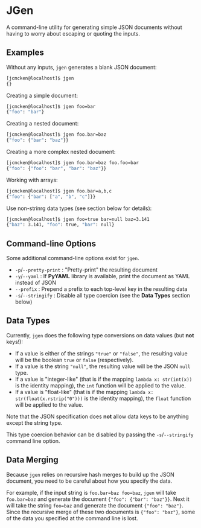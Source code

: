# JGen

A command-line utility for generating simple JSON documents without having to worry about escaping or quoting
the inputs.

## Examples

Without any inputs, ``jgen`` generates a blank JSON document:

```bash
[jcmcken@localhost]$ jgen
{}
```

Creating a simple document:

```bash
[jcmcken@localhost]$ jgen foo=bar
{"foo": "bar"}
```

Creating a nested document:

```bash
[jcmcken@localhost]$ jgen foo.bar=baz
{"foo": {"bar": "baz"}}
```

Creating a more complex nested document:

```bash
[jcmcken@localhost]$ jgen foo.bar=baz foo.foo=bar
{"foo": {"foo": "bar", "bar": "baz"}}
```

Working with arrays:

```bash
[jcmcken@localhost]$ jgen foo.bar=a,b,c
{"foo": {"bar": ["a", "b", "c"]}}
```

Use non-strinrg data types (see section below for details):

```bash
[jcmcken@localhost]$ jgen foo=true bar=null baz=3.141
{"baz": 3.141, "foo": true, "bar": null}
```

## Command-line Options

Some additional command-line options exist for ``jgen``.

* ``-p``/``--pretty-print`` : "Pretty-print" the resulting document
* ``-y``/``--yaml`` : If **PyYAML** library is available, print the document as YAML instead of JSON
* ``--prefix`` : Prepend a prefix to each top-level key in the resulting data
* ``-s``/``--stringify`` : Disable all type coercion (see the **Data Types** section below)

## Data Types

Currently, ``jgen`` does the following type conversions on data values (but **not** keys!):

* If a value is either of the strings ``"true"`` or ``"false"``, the resulting value will be the boolean 
  ``true`` or ``false`` (respectively).
* If a value is the string ``"null"``, the resulting value will be the JSON ``null`` type.
* If a value is "integer-like" (that is if the mapping ``lambda x: str(int(x))`` is the identity mapping),
  the ``int`` function will be applied to the value.
* If a value is "float-like" (that is if the mapping ``lambda x: str(float(x.rstrip("0")))`` is the identity
  mapping), the ``float`` function will be applied to the value.

Note that the JSON specification does **not** allow data keys to be anything except the string type.

This type coercion behavior can be disabled by passing the ``-s``/``--stringify`` command line option.

## Data Merging

Because ``jgen`` relies on recursive hash merges to build up the JSON document, you need to be careful about
how you specify the data.

For example, if the input string is ``foo.bar=baz foo=baz``, ``jgen`` will take ``foo.bar=baz`` and generate
the document ``{"foo": {"bar": "baz"}}``. Next it will take the string ``foo=baz`` and generate the document
``{"foo": "baz"}``. Since the recursive merge of these two documents is ``{"foo": "baz"}``, some of the data
you specified at the command line is lost.
